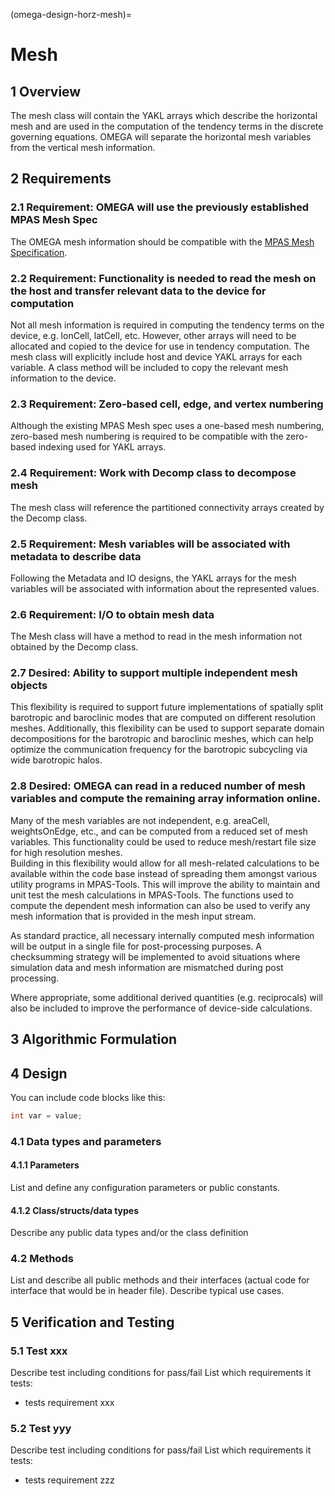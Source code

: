 (omega-design-horz-mesh)=
# Mesh 

## 1 Overview

The mesh class will contain the YAKL arrays which describe the horizontal mesh and are used in the computation of the tendency terms in the discrete governing equations. OMEGA will separate the horizontal mesh variables from the vertical mesh information.

## 2 Requirements

### 2.1 Requirement: OMEGA will use the previously established MPAS Mesh Spec

The OMEGA mesh information should be compatible with the [MPAS Mesh Specification](https://mpas-dev.github.io/files/documents/MPAS-MeshSpec.pdf).

### 2.2 Requirement: Functionality is needed to read the mesh on the host and transfer relevant data to the device for computation

Not all mesh information is required in computing the tendency terms on the device, e.g. lonCell, latCell, etc. 
However, other arrays will need to be allocated and copied to the device for use in tendency computation.
The mesh class will explicitly include host and device YAKL arrays for each variable.
A class method will be included to copy the relevant mesh information to the device.

### 2.3 Requirement: Zero-based cell, edge, and vertex numbering

Although the existing MPAS Mesh spec uses a one-based mesh numbering, zero-based mesh numbering is required to be compatible with the zero-based indexing used for YAKL arrays.

### 2.4 Requirement: Work with Decomp class to decompose mesh

The mesh class will reference the partitioned connectivity arrays created by the Decomp class.

### 2.5 Requirement: Mesh variables will be associated with metadata to describe data 

Following the Metadata and IO designs, the YAKL arrays for the mesh variables will be associated with information about the represented values.

### 2.6 Requirement: I/O to obtain mesh data

The Mesh class will have a method to read in the mesh information not obtained by the Decomp class. 

### 2.7 Desired: Ability to support multiple independent mesh objects

This flexibility is required to support future implementations of spatially split barotropic and baroclinic modes that are computed on different resolution meshes.
Additionally, this flexibility can be used to support separate domain decompositions for the barotropic and baroclinic meshes, which can help optimize the communication frequency for the barotropic subcycling via wide barotropic halos.

### 2.8 Desired: OMEGA can read in a reduced number of mesh variables and compute the remaining array information online.

Many of the mesh variables are not independent, e.g.  areaCell, weightsOnEdge, etc., and can be computed from a reduced set of mesh variables.
This functionality could be used to reduce mesh/restart file size for high resolution meshes.  
Building in this flexibility would allow for all mesh-related calculations to be available within the code base instead of spreading them amongst various utility programs in MPAS-Tools.
This will improve the ability to maintain and unit test the mesh calculations in MPAS-Tools.
The functions used to compute the dependent mesh information can also be used to verify any mesh information that is provided in the mesh input stream.

As standard practice, all necessary internally computed mesh information will be output in a single file for post-processing purposes.
A checksumming strategy will be implemented to avoid situations where simulation data and mesh information are mismatched during post processing. 

Where appropriate, some additional derived quantities (e.g. reciprocals) will also be included to improve the performance of device-side calculations.

## 3 Algorithmic Formulation


## 4 Design

You can include code blocks like this:

```c++
int var = value;
```

### 4.1 Data types and parameters

#### 4.1.1 Parameters

List and define any configuration parameters or public constants.

#### 4.1.2 Class/structs/data types

Describe any public data types and/or the class definition

### 4.2 Methods

List and describe all public methods and their interfaces (actual code for
interface that would be in header file). Describe typical use cases.

## 5 Verification and Testing

### 5.1 Test xxx

Describe test including conditions for pass/fail
List which requirements it tests:
  - tests requirement xxx

### 5.2 Test yyy

Describe test including conditions for pass/fail
List which requirements it tests:
  - tests requirement zzz
